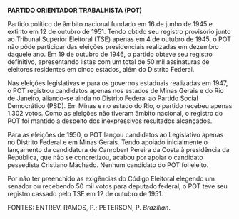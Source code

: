 **PARTIDO ORIENTADOR TRABALHISTA (POT)**

Partido político de âmbito nacional fundado em 16 de junho de 1945 e
extinto em 12 de outubro de 1951. Tendo obtido seu registro provisório
junto ao Tribunal Superior Eleitoral (TSE) apenas em 4 de outubro de
1945, o POT não pôde participar das eleições presidenciais realizadas em
dezembro daquele ano. Em 19 de outubro de 1946, o partido obteve seu
registro definitivo, apresentando listas com um total de 50 mil
assinaturas de eleitores residentes em cinco estados, além do Distrito
Federal.

Nas eleições legislativas e para os governos estaduais realizadas em
1947, o POT registrou candidatos apenas nos estados de Minas Gerais e do
Rio de Janeiro, aliando-se ainda no Distrito Federal ao Partido Social
Democrático (PSD). Em Minas e no estado do Rio, o partido recebeu apenas
1.302 votos. Como as eleições não tiveram âmbito nacional, o registro do
POT foi mantido a despeito dos inexpressivos resultados alcançados.

Para as eleições de 1950, o POT lançou candidatos ao Legislativo apenas
no Distrito Federal e em Minas Gerais. Tendo apoiado inicialmente o
lançamento da candidatura de Canrobert Pereira da Costa à presidência da
República, que não se concretizou, acabou por apoiar o candidato
pessedista Cristiano Machado. Nenhum candidato do POT foi eleito.

Por não ter preenchido as exigências do Código Eleitoral elegendo um
senador ou recebendo 50 mil votos para deputado federal, o POT teve seu
registro cassado pelo TSE em 12 de outubro de 1951.

FONTES: ENTREV. RAMOS, P.; PETERSON, P. *Brazilian*.
